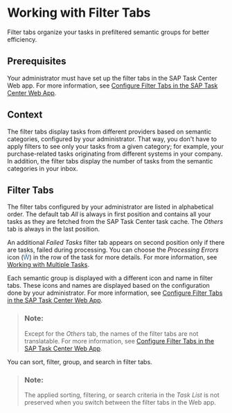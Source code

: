 <!-- loiodf0aec80b60b4f47932a05dd8094ca70 -->

<link rel="stylesheet" type="text/css" href="../css/sap-icons.css"/>

# Working with Filter Tabs

Filter tabs organize your tasks in prefiltered semantic groups for better efficiency.



<a name="loiodf0aec80b60b4f47932a05dd8094ca70__section_cbx_bvf_jzb"/>

## Prerequisites

Your administrator must have set up the filter tabs in the SAP Task Center Web app. For more information, see [Configure Filter Tabs in the SAP Task Center Web App](../40-administration/configure-filter-tabs-in-the-sap-task-center-web-app-53157da.md).



<a name="loiodf0aec80b60b4f47932a05dd8094ca70__section_eds_zwf_jzb"/>

## Context

The filter tabs display tasks from different providers based on semantic categories, configured by your administrator. That way, you don't have to apply filters to see only your tasks from a given category; for example, your purchase-related tasks originating from different systems in your company. In addition, the filter tabs display the number of tasks from the semantic categories in your inbox.



<a name="loiodf0aec80b60b4f47932a05dd8094ca70__section_urm_hzf_jzb"/>

## Filter Tabs

The filter tabs configured by your administrator are listed in alphabetical order. The default tab *All* is always in first position and contains all your tasks as they are fetched from the SAP Task Center task cache. The *Others* tab is always in the last position.

An additional *Failed Tasks* filter tab appears on second position only if there are tasks, failed during processing. You can choose the *Processing Errors* icon \(<span style="color:#346187;"><span class="SAP-icons"></span></span>\) in the row of the task for more details. For more information, see [Working with Multiple Tasks](working-with-multiple-tasks-9f8ef8e.md).

Each semantic group is displayed with a different icon and name in filter tabs. These icons and names are displayed based on the configuration done by your administrator. For more information, see [Configure Filter Tabs in the SAP Task Center Web App](../40-administration/configure-filter-tabs-in-the-sap-task-center-web-app-53157da.md).

> ### Note:  
> Except for the *Others* tab, the names of the filter tabs are not translatable. For more information, see [Configure Filter Tabs in the SAP Task Center Web App](../40-administration/configure-filter-tabs-in-the-sap-task-center-web-app-53157da.md).

You can sort, filter, group, and search in filter tabs.

> ### Note:  
> The applied sorting, filtering, or search criteria in the *Task List* is not preserved when you switch between the filter tabs in the Web app.

